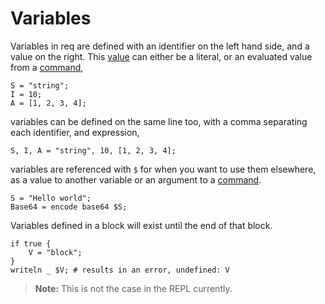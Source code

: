 # Variables

Variables in req are defined with an identifier on the left hand side, and a
value on the right. This [value](values.md) can either be a literal, or an
evaluated value from a [command](commands.md),

    S = "string";
    I = 10;
    A = [1, 2, 3, 4];

variables can be defined on the same line too, with a comma separating each
identifier, and expression,

    S, I, A = "string", 10, [1, 2, 3, 4];

variables are referenced with `$` for when you want to use them elsewhere, as
a value to another variable or an argument to a [command](commands.md).

    S = "Hello world";
    Base64 = encode base64 $S;

Variables defined in a block will exist until the end of that block.

    if true {
        V = "block";
    }
    writeln _ $V; # results in an error, undefined: V

>**Note:** This is not the case in the REPL currently.
